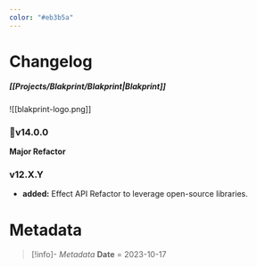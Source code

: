 ```yaml
---
color: "#eb3b5a"
---
```

# Changelog 
##### [[Projects/Blakprint/Blakprint|Blakprint]]

![[blakprint-logo.png]]

### 🎉v14.0.0
**Major Refactor**

### v12.X.Y
- **added:** Effect API Refactor to leverage open-source libraries.


# Metadata
> [!info]- *Metadata*
> **Date** = 2023-10-17